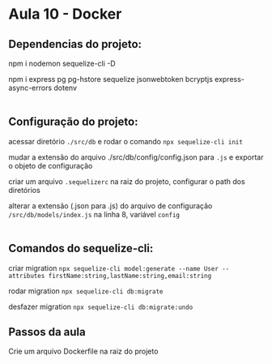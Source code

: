 # Aula 10 - Docker

## Dependencias do projeto:

npm i nodemon sequelize-cli -D

npm i express pg pg-hstore sequelize jsonwebtoken bcryptjs express-async-errors dotenv
<br><br>

## Configuração do projeto:

acessar diretório `./src/db` e rodar o comando `npx sequelize-cli init`

mudar a extensão do arquivo ./src/db/config/config.json para `.js` e exportar o
objeto de configuração

criar um arquivo `.sequelizerc` na raiz do projeto, configurar o path dos
diretórios

alterar a extensão (.json para .js) do arquivo de configuração `/src/db/models/index.js`
na linha 8, variável `config`
<br><br>

## Comandos do sequelize-cli:

criar migration
`npx sequelize-cli model:generate --name User --attributes firstName:string,lastName:string,email:string`

rodar migration
`npx sequelize-cli db:migrate`

desfazer migration
`npx sequelize-cli db:migrate:undo`


## Passos da aula

Crie um arquivo Dockerfile na raiz do projeto <br>
